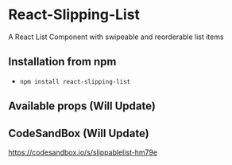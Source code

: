 # React-Slipping-List

A React List Component with swipeable and reorderable list items

## Installation from npm 

- `npm install react-slipping-list`

## Available props (Will Update)

## CodeSandBox (Will Update)


https://codesandbox.io/s/slippablelist-hm79e